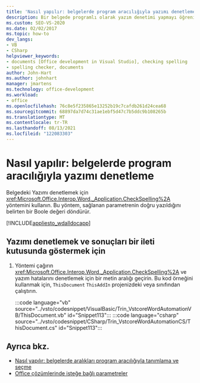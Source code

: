 ```yaml
---
title: 'Nasıl yapılır: belgelerde program aracılığıyla yazımı denetleme'
description: Bir belgede programlı olarak yazım denetimi yapmayı öğrenin, Checkyazım yöntemini kullanabilirsiniz.
ms.custom: SEO-VS-2020
ms.date: 02/02/2017
ms.topic: how-to
dev_langs:
- VB
- CSharp
helpviewer_keywords:
- documents [Office development in Visual Studio], checking spelling
- spelling checker, documents
author: John-Hart
ms.author: johnhart
manager: jmartens
ms.technology: office-development
ms.workload:
- office
ms.openlocfilehash: 76c8e5f235865e13252b19c7cafdb261d24cea68
ms.sourcegitcommit: 68897da7d74c31ae1ebf5d47c7b5ddc9b108265b
ms.translationtype: MT
ms.contentlocale: tr-TR
ms.lasthandoff: 08/13/2021
ms.locfileid: "122083303"
---
```

# <a name="how-to-programmatically-check-spelling-in-documents"></a>Nasıl yapılır: belgelerde program aracılığıyla yazımı denetleme
  Belgedeki Yazımı denetlemek için <xref:Microsoft.Office.Interop.Word._Application.CheckSpelling%2A> yöntemini kullanın. Bu yöntem, sağlanan parametrenin doğru yazıldığını belirten bir Boole değeri döndürür.

 [!INCLUDE[appliesto_wdalldocapp](../vsto/includes/appliesto-wdalldocapp-md.md)]

## <a name="to-check-spelling-and-display-results-in-a-message-box"></a>Yazımı denetlemek ve sonuçları bir ileti kutusunda göstermek için

1. Yöntemi çağırın <xref:Microsoft.Office.Interop.Word._Application.CheckSpelling%2A> ve yazım hatalarını denetlemek için bir metin aralığı geçirin. Bu kod örneğini kullanmak için, `ThisDocument` `ThisAddIn` projenizdeki veya sınıfından çalıştırın.

     :::code language="vb" source="../vsto/codesnippet/VisualBasic/Trin_VstcoreWordAutomationVB/ThisDocument.vb" id="Snippet113":::
     :::code language="csharp" source="../vsto/codesnippet/CSharp/Trin_VstcoreWordAutomationCS/ThisDocument.cs" id="Snippet113":::

## <a name="see-also"></a>Ayrıca bkz.
- [Nasıl yapılır: belgelerde aralıkları program aracılığıyla tanımlama ve seçme](../vsto/how-to-programmatically-define-and-select-ranges-in-documents.md)
- [Office çözümlerinde isteğe bağlı parametreler](../vsto/optional-parameters-in-office-solutions.md)
